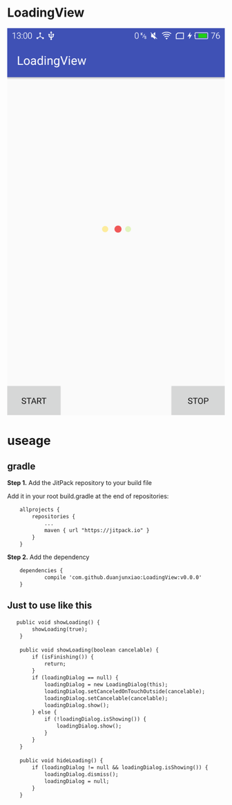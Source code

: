 # LoadingView
![LoadingView](device-2016-12-18-130021.png)
# useage

## gradle

**Step 1.** Add the JitPack repository to your build file

Add it in your root build.gradle at the end of repositories:

```
	allprojects {
		repositories {
			...
			maven { url "https://jitpack.io" }
		}
	}
```

**Step 2.** Add the dependency

```
	dependencies {
	        compile 'com.github.duanjunxiao:LoadingView:v0.0.0'
	}
```



## Just to use like this

```
   public void showLoading() {
        showLoading(true);
    }

    public void showLoading(boolean cancelable) {
        if (isFinishing()) {
            return;
        }
        if (loadingDialog == null) {
            loadingDialog = new LoadingDialog(this);
            loadingDialog.setCanceledOnTouchOutside(cancelable);
            loadingDialog.setCancelable(cancelable);
            loadingDialog.show();
        } else {
            if (!loadingDialog.isShowing()) {
                loadingDialog.show();
            }
        }
    }

    public void hideLoading() {
        if (loadingDialog != null && loadingDialog.isShowing()) {
            loadingDialog.dismiss();
            loadingDialog = null;
        }
    }
```
